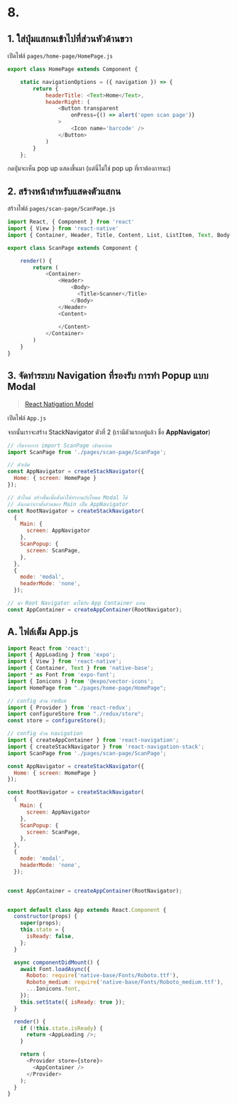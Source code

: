 
# 8. 


## 1. ใส่ปุ่มแสกนเข้าไปที่ส่วนหัวด้านขวา 

เปิดไฟล์ `pages/home-page/HomePage.js`

```js
export class HomePage extends Component {

    static navigationOptions = ({ navigation }) => {
        return {
            headerTitle: <Text>Home</Text>,
            headerRight: (
                <Button transparent
                    onPress={() => alert('open scan page')}
                >
                    <Icon name='barcode' />
                </Button>
            )
        }
    };
```

กดปุ่มจะเห็น pop up แสดงขึ้นมา (แต่นี่ไม่ใช่ pop up ที่เราต้องการนะ)

## 2. สร้างหน้าสำหรับแสดงตัวแสกน

สร้างไฟล์ `pages/scan-page/ScanPage.js`

```js
import React, { Component } from 'react'
import { View } from 'react-native'
import { Container, Header, Title, Content, List, ListItem, Text, Body  } from 'native-base';

export class ScanPage extends Component {

    render() {
        return (
            <Container>
                <Header>
                    <Body>
                      <Title>Scanner</Title>
                    </Body>
                </Header>
                <Content>
                    
                </Content>
            </Container>
        )
    }
}

```

## 3. จัดทำระบบ Navigation ที่รองรับ การทำ Popup แบบ Modal

> [React Natigation Model](https://reactnavigation.org/docs/en/modal.html)

เปิดไฟล์​ `App.js`

จากนั้นเราจะสร้าง StackNavigator ตัวที่ 2 (เรามีตัวแรกอยู่แล้ว ชื่อ **AppNavigator**)

```js
// เริ่มจากการ import ScanPage เข้ามาก่อน 
import ScanPage from './pages/scan-page/ScanPage';

// ตัวเดิม
const AppNavigator = createStackNavigator({
  Home: { screen: HomePage }
});

// ตัวใหม่ สร้างขึ้นเพื่อตั้งค่าให้ทำงานกับโหมด Modal ได้
// สังเกตว่าเราตั้งส่วนของ Main เป็น AppNavigator
const RootNavigator = createStackNavigator(
  {
    Main: {
      screen: AppNavigator
    },
    ScanPopup: {
      screen: ScanPage,
    },
  },
  {
    mode: 'modal',
    headerMode: 'none',
  });

// นำ Root Navigator มาใช้กับ App Container แทน
const AppContainer = createAppContainer(RootNavigator);
```

## A. ไฟล์เต็ม App.js

```js
import React from 'react';
import { AppLoading } from 'expo';
import { View } from 'react-native';
import { Container, Text } from 'native-base';
import * as Font from 'expo-font';
import { Ionicons } from '@expo/vector-icons';
import HomePage from "./pages/home-page/HomePage";

// config ส่วน redux
import { Provider } from 'react-redux';
import configureStore from "./redux/store";
const store = configureStore();

// config ส่วน navigation
import { createAppContainer } from 'react-navigation';
import { createStackNavigator } from 'react-navigation-stack';
import ScanPage from './pages/scan-page/ScanPage';

const AppNavigator = createStackNavigator({
  Home: { screen: HomePage }
});

const RootNavigator = createStackNavigator(
  {
    Main: {
      screen: AppNavigator
    },
    ScanPopup: {
      screen: ScanPage,
    },
  },
  {
    mode: 'modal',
    headerMode: 'none',
  });


const AppContainer = createAppContainer(RootNavigator);


export default class App extends React.Component {
  constructor(props) {
    super(props);
    this.state = {
      isReady: false,
    };
  }

  async componentDidMount() {
    await Font.loadAsync({
      Roboto: require('native-base/Fonts/Roboto.ttf'),
      Roboto_medium: require('native-base/Fonts/Roboto_medium.ttf'),
      ...Ionicons.font,
    });
    this.setState({ isReady: true });
  }

  render() {
    if (!this.state.isReady) {
      return <AppLoading />;
    }

    return (
      <Provider store={store}>
        <AppContainer />
      </Provider>
    );
  }
}
```